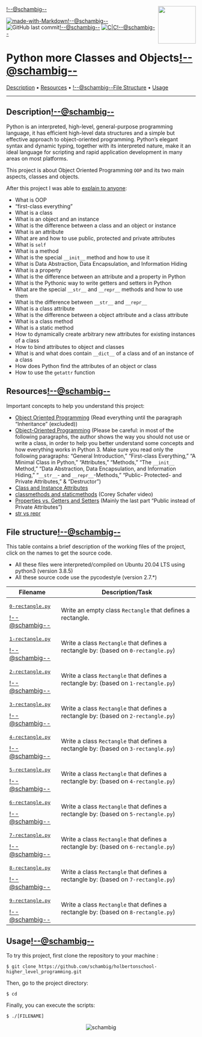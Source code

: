 <img align='right' src='https://user-images.githubusercontent.com/5713670/87202985-820dcb80-c2b6-11ea-9f56-7ec461c497c3.gif' width='100'><!--@schambig-->

[![made-with-Markdown](https://img.shields.io/badge/Made%20with-Markdown-1f425f.svg)](http://commonmark.org)<!--@schambig-->
![GitHub last commit](https://img.shields.io/github/last-commit/schambig/holbertonschool-higher_level_programming)<!--@schambig-->
[![C|C](https://img.shields.io/badge/Repo-00%20commits-orange.svg)](https://sourcerer.io/schambig)<!--@schambig-->

# Python more Classes and Objects<!--@schambig-->

[Description](#description) • [Resources](#resources) • <!--@schambig-->[File Structure](#file-structure) • [Usage](#usage)

---

## Description<!--@schambig-->

Python is an interpreted, high-level, general-purpose programming language, it has efficient high-level data structures and a simple but effective approach to object-oriented programming. Python’s elegant syntax and dynamic typing, together with its interpreted nature, make it an ideal language for scripting and rapid application development in many areas on most platforms.

This project is about Object Oriented Programming `OOP` and its two main aspects, classes and objects.

After this project I was able to [explain to anyone](https://fs.blog/feynman-learning-technique/):

* What is OOP
* “first-class everything”
* What is a class
* What is an object and an instance
* What is the difference between a class and an object or instance
* What is an attribute
* What are and how to use public, protected and private attributes
* What is `self`
* What is a method
* What is the special `__init__` method and how to use it
* What is Data Abstraction, Data Encapsulation, and Information Hiding
* What is a property
* What is the difference between an attribute and a property in Python
* What is the Pythonic way to write getters and setters in Python
* What are the special `__str__` and `__repr__` methods and how to use them
* What is the difference between `__str__` and `__repr__`
* What is a class attribute
* What is the difference between a object attribute and a class attribute
* What is a class method
* What is a static method
* How to dynamically create arbitrary new attributes for existing instances of a class
* How to bind attributes to object and classes
* What is and what does contain `__dict__` of a class and of an instance of a class
* How does Python find the attributes of an object or class
* How to use the `getattr` function

## Resources<!--@schambig-->

Important concepts to help you understand this project:

* [Object Oriented Programming](https://python.swaroopch.com/oop.html) (Read everything until the paragraph “Inheritance” (excluded))
* [Object-Oriented Programming](https://python-course.eu/oop/object-oriented-programming.php) (Please be careful: in most of the following paragraphs, the author shows the way you should not use or write a class, in order to help you better understand some concepts and how everything works in Python 3. Make sure you read only the following paragraphs: “General Introduction,” “First-class Everything,” “A Minimal Class in Python,” “Attributes,” “Methods,” “The `__init__` Method,” “Data Abstraction, Data Encapsulation, and Information Hiding,” “`__str__`- and `__repr__`-Methods,” “Public- Protected- and Private Attributes,” & “Destructor”)
* [Class and Instance Attributes](https://python-course.eu/oop/class-instance-attributes.php)
* [classmethods and staticmethods](https://www.youtube.com/watch?v=rq8cL2XMM5M) (Corey Schafer video)
* [Properties vs. Getters and Setters](https://python-course.eu/oop/properties-vs-getters-and-setters.php) (Mainly the last part “Public instead of Private Attributes”) 
* [str vs repr](https://shipit.dev/posts/python-str-vs-repr.html)


## File structure<!--@schambig-->

This table contains a brief description of the working files of the project, click on the names to get the source code.

* All these files were interpreted/compiled on Ubuntu 20.04 LTS using python3 (version 3.8.5)
* All these source code use the pycodestyle (version 2.7.*)

| Filename | Description/Task |
| --- | --- |
| <pre>[0-rectangle.py](0-rectangle.py)</pre><!--@schambig--> | Write an empty class `Rectangle` that defines a rectangle. |
| <pre>[1-rectangle.py](1-rectangle.py)</pre><!--@schambig--> | Write a class `Rectangle` that defines a rectangle by: (based on `0-rectangle.py`) |
| <pre>[2-rectangle.py](2-rectangle.py)</pre><!--@schambig--> | Write a class `Rectangle` that defines a rectangle by: (based on `1-rectangle.py`) |
| <pre>[3-rectangle.py](3-rectangle.py)</pre><!--@schambig--> | Write a class `Rectangle` that defines a rectangle by: (based on `2-rectangle.py`) |
| <pre>[4-rectangle.py](4-rectangle.py)</pre><!--@schambig--> | Write a class `Rectangle` that defines a rectangle by: (based on `3-rectangle.py`) |
| <pre>[5-rectangle.py](5-rectangle.py)</pre><!--@schambig--> | Write a class `Rectangle` that defines a rectangle by: (based on `4-rectangle.py`) |
| <pre>[6-rectangle.py](6-rectangle.py)</pre><!--@schambig--> | Write a class `Rectangle` that defines a rectangle by: (based on `5-rectangle.py`) |
| <pre>[7-rectangle.py](7-rectangle.py)</pre><!--@schambig--> | Write a class `Rectangle` that defines a rectangle by: (based on `6-rectangle.py`) |
| <pre>[8-rectangle.py](8-rectangle.py)</pre><!--@schambig--> | Write a class `Rectangle` that defines a rectangle by: (based on `7-rectangle.py`) |
| <pre>[9-rectangle.py](9-rectangle.py)</pre><!--@schambig--> | Write a class `Rectangle` that defines a rectangle by: (based on `8-rectangle.py`) |


## Usage<!--@schambig-->

To try this project, first clone the repository to your machine :

```
$ git clone https://github.com/schambig/holbertonschool-higher_level_programming.git
```

Then, go to the project directory:

```
$ cd 
```

Finally, you can execute the scripts:

```
$ ./[FILENAME]
```


<p align="center">
  <img alt="schambig" src="https://capsule-render.vercel.app/api?type=waving&color=gradient&height=60&section=footer"/>
</p>
